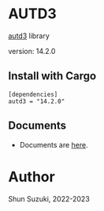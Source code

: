 # AUTD3 

[autd3](https://github.com/shinolab/autd3) library

version: 14.2.0

## Install with Cargo

```
[dependencies]
autd3 = "14.2.0"
```

## Documents

- Documents are [here](https://docs.rs/autd3/).

# Author

Shun Suzuki, 2022-2023

